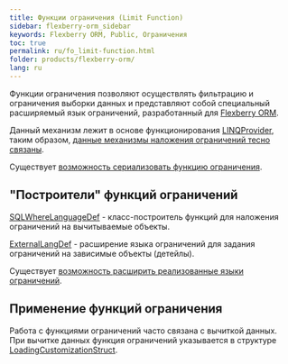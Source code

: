 ```yaml
---
title: Функции ограничения (Limit Function)
sidebar: flexberry-orm_sidebar
keywords: Flexberry ORM, Public, Ограничения
toc: true
permalink: ru/fo_limit-function.html
folder: products/flexberry-orm/
lang: ru
---
```


Функции ограничения позволяют осуществлять фильтрацию и ограничения выборки данных и представляют собой специальный расширяемый язык ограничений, разработанный для [Flexberry ORM](fo_flexberry-orm.html).

Данный механизм лежит в основе функционирования [LINQProvider](fo_linq-provider.html), таким образом, [данные механизмы наложения ограничений тесно связаны](fo_limitation.html).

Существует [возможность сериализовать функцию ограничения](fo_limit-function-serialization.html). 

## "Построители" функций ограничений

[SQLWhereLanguageDef](fo_function-list.html) - класс-построитель функций для наложения ограничений на вычитываемые объекты.

[ExternalLangDef](fo_external-lang-def.html) - расширение языка ограничений для задания ограничений на зависимые объекты (детейлы).

Существует [возможность расширить реализованные языки ограничений](fo_creation-function-when-using-language-def.html).

## Применение функций ограничения

Работа с функциями ограничений часто связана с вычиткой данных. При вычитке данных функция ограничений указывается в структуре [LoadingCustomizationStruct](fo_loading-customization-struct.html).
